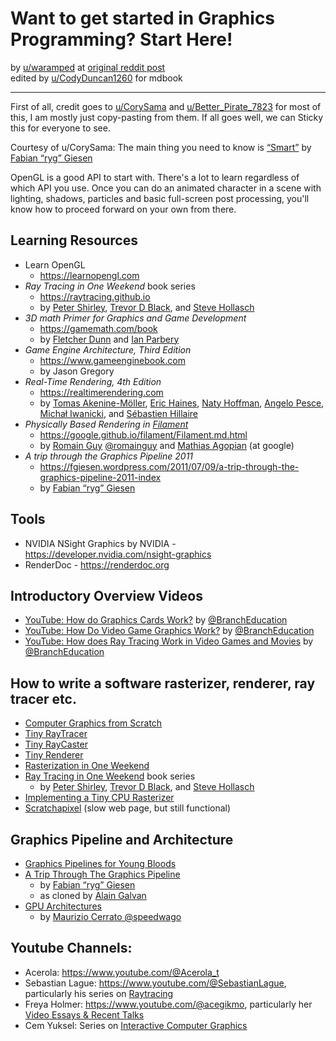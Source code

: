 # Want to get started in Graphics Programming? Start Here!
by [u/waramped](https://www.reddit.com/user/waramped/) at [original reddit post](https://www.reddit.com/r/GraphicsProgramming/comments/1hry6wx/want_to_get_started_in_graphics_programming_start)  
edited by [u/CodyDuncan1260](https://www.reddit.com/user/CodyDuncan1260/) for mdbook

---

First of all, credit goes to [u/CorySama](https://www.reddit.com/user/CorySama/) and [u/Better_Pirate_7823](https://www.reddit.com/user/Better_Pirate_7823/) for most of this, I am mostly just copy-pasting from them.
If all goes well, we can Sticky this for everyone to see.

Courtesy of u/CorySama:
The main thing you need to know is [“Smart”](https://fgiesen.wordpress.com/2016/02/05/smart) by [Fabian “ryg” Giesen](https://fgiesen.wordpress.com/)


OpenGL is a good API to start with. There's a lot to learn regardless of which API you use. Once you can do an animated character in a scene with lighting, shadows, particles and basic full-screen post processing, you'll know how to proceed forward on your own from there.

## Learning Resources
- Learn OpenGL 
  - <https://learnopengl.com>
- *Ray Tracing in One Weekend* book series
  - <https://raytracing.github.io> 
  - by [Peter Shirley](https://www.petershirley.com/), [Trevor D Black](https://trevord.black/), and [Steve Hollasch](http://steve.hollasch.net/cgindex/index.html)
- *3D math Primer for Graphics and Game Development*
  - <https://gamemath.com/book>
  - by [Fletcher Dunn](https://www.reddit.com/user/FletcherDunn/) and [Ian Parbery](https://ianparberry.com/)
- *Game Engine Architecture, Third Edition* 
  - <https://www.gameenginebook.com>
  - by Jason Gregory
- *Real-Time Rendering, 4th Edition* 
  - <https://realtimerendering.com>
  - by [Tomas Akenine-Möller](http://cs.lth.se/tomas_akenine-moller), [Eric Haines](http://www.erichaines.com/), [Naty Hoffman](http://www.renderwonk.com/), [Angelo Pesce](http://c0de517e.blogspot.com/), [Michał Iwanicki](https://twitter.com/miwanicki), and [Sébastien Hillaire](https://sebh.github.io/)
- *Physically Based Rendering in [Filament](https://github.com/google/filament)*
  - <https://google.github.io/filament/Filament.md.html>
  - by [Romain Guy](https://github.com/romainguy) [@romainguy](https://bsky.app/profile/romainguy.dev) and [Mathias Agopian](https://github.com/pixelflinger) (at google) 
- *A trip through the Graphics Pipeline 2011*
  - <https://fgiesen.wordpress.com/2011/07/09/a-trip-through-the-graphics-pipeline-2011-index>
  - by [Fabian “ryg” Giesen](https://fgiesen.wordpress.com/)

## Tools

- NVIDIA NSight Graphics by NVIDIA - <https://developer.nvidia.com/nsight-graphics>
- RenderDoc - <https://renderdoc.org> 

## Introductory Overview Videos

- [YouTube: How do Graphics Cards Work?](https://www.youtube.com/watch?v=h9Z4oGN89MU) by [@BranchEducation](https://www.youtube.com/@BranchEducation)
- [YouTube: How Do Video Game Graphics Work?](https://www.youtube.com/watch?v=C8YtdC8mxTU) by [@BranchEducation](https://www.youtube.com/@BranchEducation)
- [YouTube: How does Ray Tracing Work in Video Games and Movies](https://www.youtube.com/watch?v=iOlehM5kNSk) by [@BranchEducation](https://www.youtube.com/@BranchEducation)

## How to write a software rasterizer, renderer, ray tracer etc.

- [Computer Graphics from Scratch](https://gabrielgambetta.com/computer-graphics-from-scratch/)
- [Tiny RayTracer](https://github.com/ssloy/tinyraytracer/wiki)
- [Tiny RayCaster](https://github.com/ssloy/tinyraycaster/wiki)
- [Tiny Renderer](https://github.com/ssloy/tinyrenderer/wiki)
- [Rasterization in One Weekend](https://tayfunkayhan.wordpress.com/2018/11/24/rasterization-in-one-weekend/)
- [Ray Tracing in One Weekend](https://raytracing.github.io/) book series 
  - by [Peter Shirley](https://www.petershirley.com/), [Trevor D Black](https://trevord.black/), and [Steve Hollasch](http://steve.hollasch.net/cgindex/index.html)
- [Implementing a Tiny CPU Rasterizer](https://lisyarus.github.io/blog/posts/implementing-a-tiny-cpu-rasterizer.html)
- [Scratchapixel](https://www.scratchapixel.com/) (slow web page, but still functional)

## Graphics Pipeline and Architecture 

- [Graphics Pipelines for Young Bloods](https://www.jeremyong.com/cpp/2021/05/20/graphics-pipelines-for-young-bloods/)
- [A Trip Through The Graphics Pipeline](https://alaingalvan.gitbook.io/a-trip-through-the-graphics-pipeline) 
  - by [Fabian “ryg” Giesen](https://fgiesen.wordpress.com/) 
  - as cloned by [Alain Galvan](https://github.com/alaingalvan)
- [GPU Architectures](https://drive.google.com/file/d/12ahbqGXNfY3V-1Gj5cvne2AH4BFWZHGD/view?pli=1) 
  - by [Maurizio Cerrato @speedwago](https://bsky.app/profile/speedwago.bsky.social)

## Youtube Channels:

- Acerola: <https://www.youtube.com/@Acerola_t>
- Sebastian Lague: <https://www.youtube.com/@SebastianLague>, particularly his series on [Raytracing](https://www.youtube.com/watch?v=Qz0KTGYJtUk&list=PLFt_AvWsXl0dlgwe4JQ0oZuleqOTjmox3&index=2)
- Freya Holmer: <https://www.youtube.com/@acegikmo>, particularly her [Video Essays & Recent Talks](https://www.youtube.com/watch?v=LSNQuFEDOyQ&list=PLImQaTpSAdsDwj7RKFOf1iLofhdl9gM59)
- Cem Yuksel: Series on [Interactive Computer Graphics](https://m.youtube.com/playlist?list=PLplnkTzzqsZS3R5DjmCQsqupu43oS9CFN)

